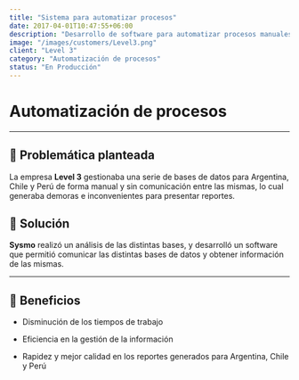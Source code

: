 ```yaml
---
title: "Sistema para automatizar procesos"
date: 2017-04-01T10:47:55+06:00
description: "Desarrollo de software para automatizar procesos manuales"
image: "/images/customers/Level3.png"
client: "Level 3"
category: "Automatización de procesos"
status: "En Producción"
---
```

# Automatización de procesos

---

## 🎯 Problemática planteada

La empresa **Level 3** gestionaba una serie de bases de datos para Argentina, Chile y Perú de forma manual y sin comunicación entre las mismas, lo cual generaba demoras e inconvenientes para presentar reportes.

## 🎯 Solución

**Sysmo** realizó un análisis de las distintas bases, y desarrolló un software que permitió comunicar las distintas bases de datos y obtener información de las mismas.

---

## 🧩 Beneficios

- Disminución de los tiempos de trabajo

- Eficiencia en la gestión de la información

- Rapidez y mejor calidad en los reportes generados para Argentina, Chile y Perú

